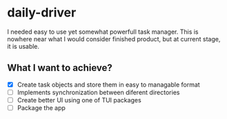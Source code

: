 # daily-driver
I needed easy to use yet somewhat powerfull task manager. This is nowhere near what I would consider finished product, but at current stage, it is usable.

<h2>What I want to achieve?</h2>

- [x] Create task objects and store them in easy to managable format
- [ ] Implements synchronization between diferent directories
- [ ] Create better UI using one of TUI packages
- [ ] Package the app
